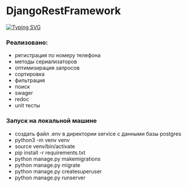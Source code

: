 # DjangoRestFramework
[![Typing SVG](https://readme-typing-svg.herokuapp.com?color=%2336BCF7&lines=Django+Rest+Framework)](https://git.io/typing-svg)

### Реализовано:
- регистрация по номеру телефона
- методы сериализаторов
- оптимизирация запросов
- сортировка
- фильтрация
- поиск
- swager
- redoc
- unit тесты

### Запуск на локальной машине
- создать файл .env в директории service с данными базы postgres
- python3 -m venv venv
- source venv/bin/activate
- pip install -r requirements.txt
- python manage.py makemigrations
- python manage.py migrate
- python manage.py createsuperuser
- python manage.py runserver
